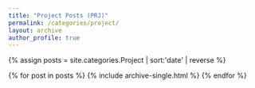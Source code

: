 ```yaml
---
title: "Project Posts (PRJ)"
permalink: /categories/project/
layout: archive
author_profile: true
---
```


{% assign posts = site.categories.Project | sort:'date' | reverse %}

{% for post in posts %}
    {% include archive-single.html %}
{% endfor %}
